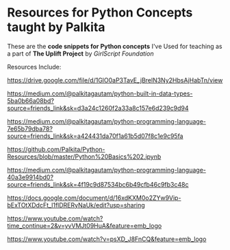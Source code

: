 # Resources for Python Concepts taught by Palkita
These are the **code snippets for Python concepts** I've Used for teaching as a part of **The Uplift Project** by *GirlScript Foundation*

Resources Include:

https://drive.google.com/file/d/1GlO0aP3TavE_jBrelN3Ny2HbsAjHabTn/view

https://medium.com/@palkitagautam/python-built-in-data-types-5ba0b66a08bd?source=friends_link&sk=d3a24c1260f2a33a8c157e6d239c9d94

https://medium.com/@palkitagautam/python-programming-language-7e65b79dba78?source=friends_link&sk=a424431da70f1a61b5d07f8c1e9c95fa

https://github.com/Palkita/Python-Resources/blob/master/Python%20Basics%202.ipynb

https://medium.com/@palkitagautam/python-programming-language-40a3e9914bd0?source=friends_link&sk=4f19c9d87534bc6b49cfb46c9fb3c48c

https://docs.google.com/document/d/16xdKXM0o2ZYw9Vip-bExTOtXDdcFt_l1flDRERyNaUk/edit?usp=sharing

https://www.youtube.com/watch?time_continue=2&v=yvVMJt09HuA&feature=emb_logo

https://www.youtube.com/watch?v=psXD_J8FnCQ&feature=emb_logo
